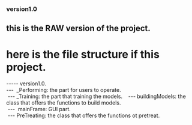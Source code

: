 ### version1.0
## this is the RAW version of the project. 
# here is the file structure if this project.   
-----  version1.0.  
  ---  _Performing: the part for users to operate.   
  ---  _Training: the part that training the models.       
  ---  buildingModels: the class that offers the functions to build models.   
  ---  mainFrame: GUI part.    
  ---  PreTreating: the class that offers the functions ot pretreat.   
